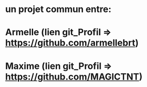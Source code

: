 # un projet commun entre:
# Armelle (lien git_Profil => https://github.com/armellebrt)
# Maxime (lien git_Profil => https://github.com/MAGICTNT)
